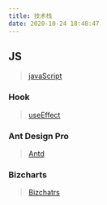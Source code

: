 ```yaml
---
title: 技术栈
date: 2020-10-24 18:48:47
---
```

## JS
>[javaScript](/js "js")

### Hook
>[useEffect](/hook "hook")

### Ant Design Pro
>[Antd](/antd "antd")

### Bizcharts
>[Bizchatrs](/bizcharts "bizcharts")


